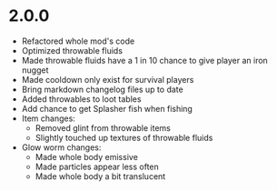 # 2.0.0

- Refactored whole mod's code
- Optimized throwable fluids
- Made throwable fluids have a 1 in 10 chance to give player an iron nugget
- Made cooldown only exist for survival players
- Bring markdown changelog files up to date
- Added throwables to loot tables
- Add chance to get Splasher fish when fishing
- Item changes:
  - Removed glint from throwable items
  - Slightly touched up textures of throwable fluids
- Glow worm changes:
  - Made whole body emissive
  - Made particles appear less often
  - Made whole body a bit translucent